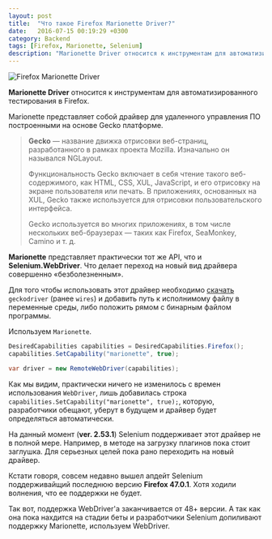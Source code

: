 ```yaml
---
layout: post
title:  "Что такое Firefox Marionette Driver?"
date:   2016-07-15 00:19:29 +0300
category: Backend
tags: [Firefox, Marionette, Selenium]
description: "Marionette Driver относится к инструментам для автоматизированного тестирования в Firefox. Marionette представляет собой драйвер для удаленного управления  ПО построенными на основе Gecko платформе."
---
```

<img class="post-logo" src="https://blog.zverit.com/assets/marionette.png" alt="Firefox Marionette Driver"/>

**Marionette Driver** относится к инструментам для автоматизированного тестирования в Firefox.

Marionette представляет собой драйвер для удаленного управления  ПО построенными на основе Gecko платформе.

<blockquote>
<p><b>Gecko</b> — название движка отрисовки веб-страниц, разработанного в рамках проекта Mozilla. Изначально он назывался NGLayout.</p>
<p>Функциональность Gecko включает в себя чтение такого веб-содержимого, как HTML, CSS, XUL, JavaScript, и его отрисовку на экране пользователя или печать. В приложениях, основанных на XUL, Gecko также используется для отрисовки пользовательского интерфейса.</p>
<p>Gecko используется во многих приложениях, в том числе нескольких веб-браузерах — таких как Firefox, SeaMonkey, Camino и т. д.</p>
</blockquote>


**Marionette** представляет практически тот же API, что и **Selenium.WebDriver**. Что делает переход на новый вид драйвера совершенно «безболезненным». <!-- more -->

Для того чтобы использовать этот драйвер необходимо [скачать](https://github.com/mozilla/geckodriver/releases "GitHub release page.") `geckodriver` (ранее `wires`) и добавить путь к исполнимому файлу в переменные среды, либо положить рямом с бинарным файлом программы.

Используем `Marionette`. 

```cs
DesiredCapabilities capabilities = DesiredCapabilities.Firefox();
capabilities.SetCapability("marionette", true);

var driver = new RemoteWebDriver(capabilities); 
```

Как мы видим, практически ничего не изменилось с времен использования `WebDriver`, лишь добавилась строка `capabilities.SetCapability("marionette", true);`, которую, разработчики обещают, уберут в будущем и драйвер будет определяться автоматически. 

На данный момент (**ver. 2.53.1**) Selenium поддерживает этот драйвер не в полной мере. Например, в методе на загрузку плагинов пока стоит заглушка. Для серьезных целей пока рано переходить на новый драйвер.

Кстати говоря, совсем недавно вышел апдейт Selenium поддерживайщий последнюю версию **Firefox 47.0.1**. Хотя ходили волнения, что ее поддержки не будет. 


Так вот, поддержка WebDriver'а заканчивается от 48+ версии. А так как она пока нахдится на стадии беты и разработчики Selenium допиливают поддержку Marionette, используем WebDriver.
